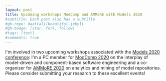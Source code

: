 ```yaml
---
layout: post
title: Upcoming workshops ModComp and AMMoRE with Models 2020
#subtitle: Each post also has a subtitle
#gh-repo: daattali/beautiful-jekyll
#gh-badge: [star, fork, follow]
#tags: [test]
#comments: true
---
```


I'm involved in two upcoming workshops associated with the [Models 2020 conference](http://www.modelsconference.org): I'm a PC member for [ModComp 2020](http://www.es.mdh.se/ModComp/) on the interplay of model-driven and component-based software engineering and a co-organizer for [AMMoRE 2020](https://modelanalytics.wordpress.com/ammore20/) on analytics and mining of model repositories. Please consider submitting your research to these excellent events!
